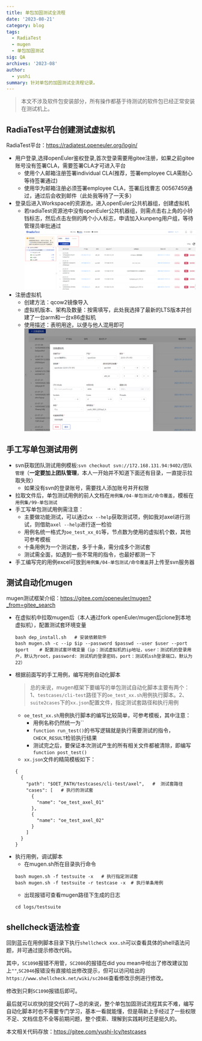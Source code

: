 ```yaml
---
title: 单包加固测试全流程
date: '2023-08-21'
category: blog
tags:
  - RadiaTest
  - mugen
  - 单包加固测试
sig: QA
archives: '2023-08'
author:
  - yushi
summary: 针对单包的加固测试全流程记录。
---
```


>本文不涉及软件包安装部分，所有操作都基于待测试的软件包已经正常安装在测试机上。
<!-- TOC -->
## RadiaTest平台创建测试虚拟机
RadiaTest平台：https://radiatest.openeuler.org/login/
- 用户登录,选择openEuler鉴权登录,首次登录需要用gitee注册，如果之前gitee账号没有签署CLA，需要签署CLA才可进入平台
  - 使用个人邮箱注册签署individual CLA(推荐，签署employee CLA需耐心等待签署通过)
  - 使用华为邮箱注册必须签署employee CLA，签署后找曹志 00567459通过，通过后会收到邮件（此处我等待了一天多）
- 登录后进入Workspace的资源池，进入openEuler公共机器组，创建虚拟机
  - 若radiaTest资源池中没有openEuler公共机器组，则需点击右上角的小铃铛标志，然后点击左侧的两个小人标志，申请加入kunpeng用户组，等待管理员审批通过
    <img src="./2023-08-21-mugen-to-test-01.png"/>
- 注册虚拟机
  - 创建方法：qcow2镜像导入
  - 虚拟机版本、架构及数量：按需填写，此处我选择了最新的LTS版本并创建了一台arm和一台x86虚拟机
  - 使用描述：表明用途，以便与他人混用即可
    <img src="./2023-08-21-mugen-to-test-02.png"/>

## 手工写单包测试用例
- svn获取团队测试用例模板:`svn checkout svn://172.168.131.94:9402/团队管理`（**一定要加上团队管理**，本人一开始并不知道下面还有目录，一直提示拉取失败）
  - 如果没有svn的登录账号，需要找人添加账号并开权限
- 拉取文件后，单包测试用例的前人文档在`用例集/04-单包测试/命令覆盖`，模板在`用例集/99-单包测试`
- 手工写单包测试用例需注意：
  - 主要做功能测试，可以通过`xx --help`获取测试项，例如我对axel进行测试，则借助`axel --help`进行逐一检验
  - 用例名统一格式为`oe_test_xx_01`等，节点数为使用的虚拟机个数，其他可参考模板
  - 十条用例为一个测试套，多于十条，需分成多个测试套
  - 测试需全面，如遇到一些不常用的指令，也最好都测一下
- 手工编写完的用例excel可放到`用例集/04-单包测试/命令覆盖`并上传至svn服务器
  
## 测试自动化mugen
mugen测试框架介绍：https://gitee.com/openeuler/mugen?_from=gitee_search
- 在虚拟机中拉取mugen后（本人通过fork openEuler/mugen后clone到本地虚拟机），配置测试套环境变量
  ```
  bash dep_install.sh   # 安装依赖软件
  bash mugen.sh -c --ip $ip --password $passwd --user $user --port $port    # 配置测试套环境变量（ip：测试虚拟机的ip地址，user：测试机的登录用户，默认为root，password: 测试机的登录密码，port：测试机ssh登录端口，默认为22）
  ```
- 根据前面写的手工用例，编写用例自动化脚本
  >总的来说，mugen框架下要编写的单包测试自动化脚本主要有两个：1、`testcases/cli-test`路径下的`oe_test_xx.sh`用例执行脚本。2、`suite2cases`下的`xx.json`配置文件，指定测试套路径和执行用例
  <!-- TOC -->
  - `oe_test_xx.sh`用例执行脚本的编写比较简单，可参考模板，其中注意：
    - 用例名称仍然统一为``
    - `function run_test()`的书写逻辑就是执行需要测试的指令，`CHECK_RESULT`检验执行结果
    - 测试完之后，要保证本次测试产生的所有相关文件都被清除，即编写`function post_test() `
  - `xx.json`文件的精简模板如下：
  ```
  {
    {
      "path": "$OET_PATH/testcases/cli-test/axel",   #  测试套路径
      "cases": [   # 执行的测试套
        {
          "name": "oe_test_axel_01"
        },
        {
          "name": "oe_test_axel_02"
        }
      ]
    }
  }
  ```
 - 执行用例，调试脚本
   - 在mugen.sh所在目录执行命令
    ```
    bash mugen.sh -f testsuite -x   # 执行指定测试套
    bash mugen.sh -f testsuite -r testcase -x  # 执行单条用例
    ```
    - 出现报错可查看mugen路径下生成的日志
    ```
    cd logs/testsuite
    ```

## shellcheck语法检查
回到蓝云在用例脚本目录下执行`shellcheck xxx.sh`可以查看具体的shell语法问题，并可通过提示修改代码。

其中，`SC1090`报错不用管，`SC2086`的报错在did you mean中给出了修改建议加上`""`,`SC2046`报错没有直接给出修改提示，但可以访问给出的`https://www.shellcheck.net/wiki/sc2046`查看修改示例进行修改。

修改到只剩`SC1090`报错后即可。

最后就可以欢快的提交代码了~总的来说，整个单包加固测试流程其实不难，编写自动化脚本时也不需要专门学习，基本一看就能懂，但是萌新上手经过了一些权限不足、文档信息不全等前期问题，整个摸索、理解到实践耗时还是挺久的。

本文相关代码存放：https://gitee.com/yushi-Icy/testcases